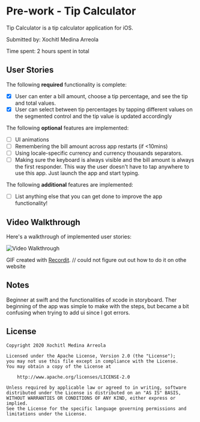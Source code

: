 # Pre-work - Tip Calculator

Tip Calculator is a tip calculator application for iOS.

Submitted by: Xochitl Medina Arreola

Time spent: 2 hours spent in total

## User Stories

The following **required** functionality is complete:

* [x] User can enter a bill amount, choose a tip percentage, and see the tip and total values.
* [x] User can select between tip percentages by tapping different values on the segmented control and the tip value is updated accordingly

The following **optional** features are implemented:

* [ ] UI animations
* [ ] Remembering the bill amount across app restarts (if <10mins)
* [ ] Using locale-specific currency and currency thousands separators.
* [ ] Making sure the keyboard is always visible and the bill amount is always the first responder. This way the user doesn't have to tap anywhere to use this app. Just launch the app and start typing.

The following **additional** features are implemented:

- [ ] List anything else that you can get done to improve the app functionality!

## Video Walkthrough

Here's a walkthrough of implemented user stories:

<img src='http://g.recordit.co/fJ89Gdr6LO.gif' title='Video Walkthrough' width='' alt='Video Walkthrough' />

GIF created with [Recordit](http://www.recordit.com). // could not figure out out how to do it on othe website

## Notes

Beginner at swift and the functionalities of xcode in storyboard. Ther beginning of the app was simple to make with the steps, but became a bit confusing when trying to add ui since I got errors.

## License

    Copyright 2020 Xochitl Medina Arreola

    Licensed under the Apache License, Version 2.0 (the "License");
    you may not use this file except in compliance with the License.
    You may obtain a copy of the License at

        http://www.apache.org/licenses/LICENSE-2.0

    Unless required by applicable law or agreed to in writing, software
    distributed under the License is distributed on an "AS IS" BASIS,
    WITHOUT WARRANTIES OR CONDITIONS OF ANY KIND, either express or implied.
    See the License for the specific language governing permissions and
    limitations under the License.
